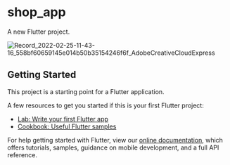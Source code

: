 # shop_app

A new Flutter project.



![Record_2022-02-25-11-43-16_558bf60659145e014b50b35154246f6f_AdobeCreativeCloudExpress](https://user-images.githubusercontent.com/81522801/155814465-1ebb12c5-9069-4e9e-8e21-4cb85e03bd42.gif)



## Getting Started

This project is a starting point for a Flutter application.

A few resources to get you started if this is your first Flutter project:

- [Lab: Write your first Flutter app](https://flutter.dev/docs/get-started/codelab)
- [Cookbook: Useful Flutter samples](https://flutter.dev/docs/cookbook)

For help getting started with Flutter, view our
[online documentation](https://flutter.dev/docs), which offers tutorials,
samples, guidance on mobile development, and a full API reference.

